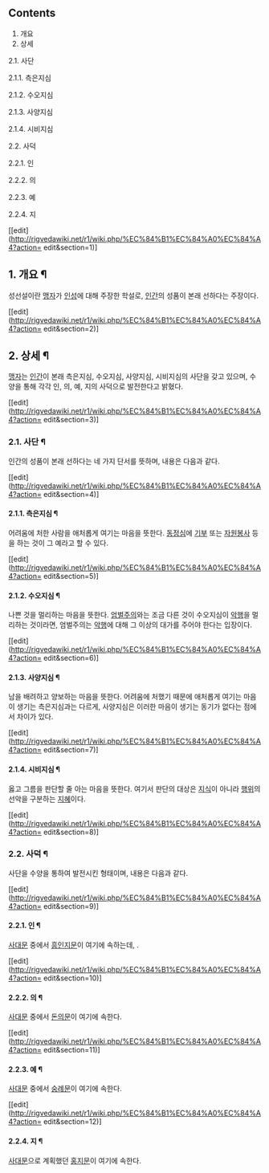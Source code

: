 ## Contents

    

1. 개요 
2. 상세 
    

2.1. 사단

    

2.1.1. 측은지심

2.1.2. 수오지심

2.1.3. 사양지심

2.1.4. 시비지심

2.2. 사덕

    

2.2.1. 인

2.2.2. 의

2.2.3. 예

2.2.4. 지

[[edit](http://rigvedawiki.net/r1/wiki.php/%EC%84%B1%EC%84%A0%EC%84%A4?action=
edit&section=1)]

## 1. 개요 ¶

성선설이란 [맹자](%EB%A7%B9%EC%9E%90.md)가 [인성](%EC%9D%B8%EC%84%B1.md)에 대해 주장한
학설로, [인간](%EC%9D%B8%EA%B0%84.md)의 성품이 본래 선하다는 주장이다.

  

[[edit](http://rigvedawiki.net/r1/wiki.php/%EC%84%B1%EC%84%A0%EC%84%A4?action=
edit&section=2)]

## 2. 상세 ¶

[맹자](%EB%A7%B9%EC%9E%90.md)는 [인간](%EC%9D%B8%EA%B0%84.md)이 본래 측은지심, 수오지심,
사양지심, 시비지심의 사단을 갖고 있으며, 수양을 통해 각각 인, 의, 예, 지의 사덕으로 발전한다고 밝혔다.

  

[[edit](http://rigvedawiki.net/r1/wiki.php/%EC%84%B1%EC%84%A0%EC%84%A4?action=
edit&section=3)]

### 2.1. 사단 ¶

인간의 성품이 본래 선하다는 네 가지 단서를 뜻하며, 내용은 다음과 같다.

  

[[edit](http://rigvedawiki.net/r1/wiki.php/%EC%84%B1%EC%84%A0%EC%84%A4?action=
edit&section=4)]

#### 2.1.1. 측은지심 ¶

어려움에 처한 사람을 애처롭게 여기는 마음을 뜻한다. [동정심](%EB%8F%99%EC%A0%95%EC%8B%AC.md)에
[기부](%EA%B8%B0%EB%B6%80.md) 또는
[자원봉사](%EC%9E%90%EC%9B%90%EB%B4%89%EC%82%AC.md) 등을 하는 것이 그 예라고 할 수 있다.

  

[[edit](http://rigvedawiki.net/r1/wiki.php/%EC%84%B1%EC%84%A0%EC%84%A4?action=
edit&section=5)]

#### 2.1.2. 수오지심 ¶

나쁜 것을 멀리하는 마음을 뜻한다. [엄벌주의](%EC%97%84%EB%B2%8C%EC%A3%BC%EC%9D%98.md)와는 조금 다른
것이 수오지심이 [악행](%EC%95%85%ED%96%89.md)을 멀리하는 것이라면, 엄벌주의는
[악행](%EC%95%85%ED%96%89.md)에 대해 그 이상의 대가를 주어야 한다는 입장이다.

  

[[edit](http://rigvedawiki.net/r1/wiki.php/%EC%84%B1%EC%84%A0%EC%84%A4?action=
edit&section=6)]

#### 2.1.3. 사양지심 ¶

남을 배려하고 양보하는 마음을 뜻한다. 어려움에 처했기 때문에 애처롭게 여기는 마음이 생기는 측은지심과는 다르게, 사양지심은 이러한 마음이
생기는 동기가 없다는 점에서 차이가 있다.

  

[[edit](http://rigvedawiki.net/r1/wiki.php/%EC%84%B1%EC%84%A0%EC%84%A4?action=
edit&section=7)]

#### 2.1.4. 시비지심 ¶

옳고 그름을 판단할 줄 아는 마음을 뜻한다. 여기서 판단의 대상은 [지식](%EC%A7%80%EC%8B%9D.md)이 아니라
[행위](%ED%96%89%EC%9C%84.md)의 선악을 구분하는 [지혜](%EC%A7%80%ED%98%9C.md)이다.

  

[[edit](http://rigvedawiki.net/r1/wiki.php/%EC%84%B1%EC%84%A0%EC%84%A4?action=
edit&section=8)]

### 2.2. 사덕 ¶

사단을 수양을 통하여 발전시킨 형태이며, 내용은 다음과 같다.

  

[[edit](http://rigvedawiki.net/r1/wiki.php/%EC%84%B1%EC%84%A0%EC%84%A4?action=
edit&section=9)]

#### 2.2.1. 인 ¶

[사대문](%EC%82%AC%EB%8C%80%EB%AC%B8.md) 중에서
[흥인지문](%ED%9D%A5%EC%9D%B8%EC%A7%80%EB%AC%B8.md)이 여기에 속하는데, .

  

[[edit](http://rigvedawiki.net/r1/wiki.php/%EC%84%B1%EC%84%A0%EC%84%A4?action=
edit&section=10)]

#### 2.2.2. 의 ¶

[사대문](%EC%82%AC%EB%8C%80%EB%AC%B8.md) 중에서
[돈의문](%EB%8F%88%EC%9D%98%EB%AC%B8.md)이 여기에 속한다.

  

[[edit](http://rigvedawiki.net/r1/wiki.php/%EC%84%B1%EC%84%A0%EC%84%A4?action=
edit&section=11)]

#### 2.2.3. 예 ¶

[사대문](%EC%82%AC%EB%8C%80%EB%AC%B8.md) 중에서
[숭례문](%EC%88%AD%EB%A1%80%EB%AC%B8.md)이 여기에 속한다.

  

[[edit](http://rigvedawiki.net/r1/wiki.php/%EC%84%B1%EC%84%A0%EC%84%A4?action=
edit&section=12)]

#### 2.2.4. 지 ¶

[사대문](%EC%82%AC%EB%8C%80%EB%AC%B8.md)으로 계획했던
[홍지문](%ED%99%8D%EC%A7%80%EB%AC%B8.md)이 여기에 속한다.

